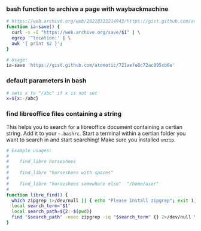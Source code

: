 ### bash function to archive a page with waybackmachine

```bash
# https://web.archive.org/web/20210323214943/https://gist.github.com/atomotic/721aefe8c72ac095cb6e
function ia-save() {
  curl -s -I "https://web.archive.org/save/$1" | \
  egrep '^location:' | \
  awk '{ print $2 }';
}

# Usage:
ia-save 'https://gist.github.com/atomotic/721aefe8c72ac095cb6e'
```

### default parameters in bash

```bash
# sets x to "/abc" if x is not set
x=${x:-/abc}
```


### find libreoffice files containing a string

This helps you to search for a libreoffice document containing a certian string.
Add it to your `~.bashrc`. Start a terminal within a certian folder you want to
search in and start searching! Make sure you installed `unzip`.

```bash
# Example usages: 
# 
#    find_libre horseshoes
#
#    find_libre "horseshoes with spaces" 
#
#    find_libre "horseshoes somewhere else"  "/home/user"
#
function libre_find() {
  which zipgrep 1>/dev/null || { echo "Please install zipgrep"; exit 1; }
  local search_term="$1"
  local search_path=${2:-$(pwd)}
  find "$search_path" -exec zipgrep -iq "$search_term" {} 2>/dev/null \; -print
}
```

